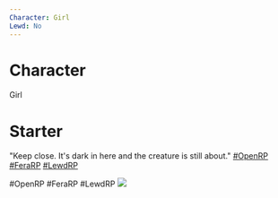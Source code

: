 ```yaml
---
Character: Girl
Lewd: No
---
```

# Character
Girl

# Starter
"Keep close. It's dark in here and the creature is still about." [#OpenRP](https://twitter.com/hashtag/OpenRP?src=hashtag_click) [#FeraRP](https://twitter.com/hashtag/FeraRP?src=hashtag_click) [#LewdRP](https://twitter.com/hashtag/LewdRP?src=hashtag_click)

  

#OpenRP #FeraRP #LewdRP 
![](Pasted%20image%2020220610184549.jpg)